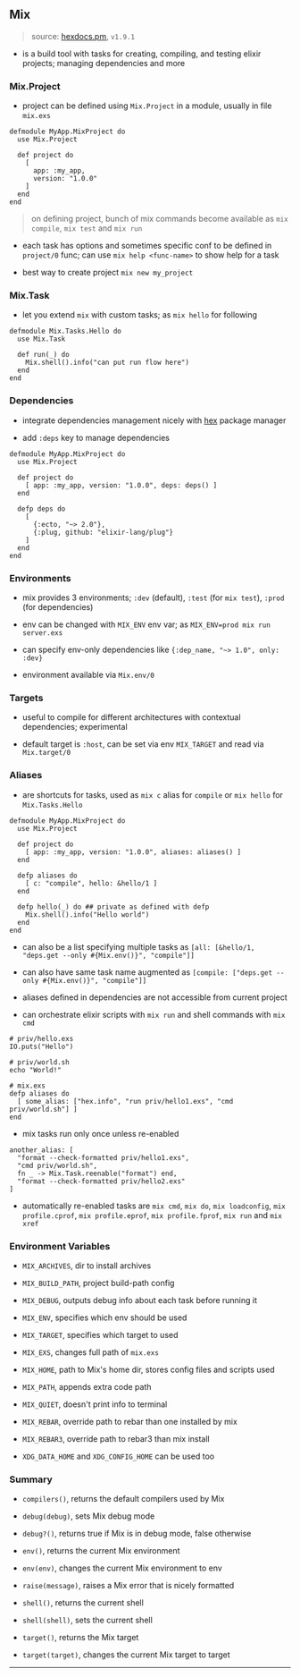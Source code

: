
## Mix

> source: [hexdocs.pm](https://hexdocs.pm/mix/Mix.html), `v1.9.1`

* is a build tool with tasks for creating, compiling, and testing elixir projects; managing dependencies and more

### Mix.Project

* project can be defined using `Mix.Project` in a module, usually in file `mix.exs`

```
defmodule MyApp.MixProject do
  use Mix.Project

  def project do
    [
      app: :my_app,
      version: "1.0.0"
    ]
  end
end
```

> on defining project, bunch of mix commands become available as `mix compile`, `mix test` and `mix run`

* each task has options and sometimes specific conf to be defined in `project/0` func; can use `mix help <func-name>` to show help for a task

* best way to create project `mix new my_project`


### Mix.Task

* let you extend `mix` with custom tasks; as `mix hello` for following

```
defmodule Mix.Tasks.Hello do
  use Mix.Task

  def run(_) do
    Mix.shell().info("can put run flow here")
  end
end
```


### Dependencies

* integrate dependencies management nicely with [hex](https://hex.pm/) package manager

* add `:deps` key to manage dependencies

```
defmodule MyApp.MixProject do
  use Mix.Project

  def project do
    [ app: :my_app, version: "1.0.0", deps: deps() ]
  end

  defp deps do
    [
      {:ecto, "~> 2.0"},
      {:plug, github: "elixir-lang/plug"}
    ]
  end
end
```


### Environments

* mix provides 3 environments; `:dev` (default), `:test` (for `mix test`), `:prod` (for dependencies)

* env can be changed with `MIX_ENV` env var; as `MIX_ENV=prod mix run server.exs`

* can specify env-only dependencies like `{:dep_name, "~> 1.0", only: :dev}`

* environment available via `Mix.env/0`


### Targets

* useful to compile for different architectures with contextual dependencies; experimental

* default target is `:host`, can be set via env `MIX_TARGET` and read via `Mix.target/0`


### Aliases

* are shortcuts for tasks, used as `mix c` alias for `compile` or `mix hello` for `Mix.Tasks.Hello`

```
defmodule MyApp.MixProject do
  use Mix.Project

  def project do
    [ app: :my_app, version: "1.0.0", aliases: aliases() ]
  end

  defp aliases do
    [ c: "compile", hello: &hello/1 ]
  end

  defp hello(_) do ## private as defined with defp
    Mix.shell().info("Hello world")
  end
end
```

* can also be a list specifying multiple tasks as `[all: [&hello/1, "deps.get --only #{Mix.env()}", "compile"]]`

* can also have same task name augmented as `[compile: ["deps.get --only #{Mix.env()}", "compile"]]`

* aliases defined in dependencies are not accessible from current project

* can orchestrate elixir scripts with `mix run` and shell commands with `mix cmd`

```
# priv/hello.exs
IO.puts("Hello")

# priv/world.sh
echo "World!"

# mix.exs
defp aliases do
  [ some_alias: ["hex.info", "run priv/hello1.exs", "cmd priv/world.sh"] ]
end
```

* mix tasks run only once unless re-enabled

```
another_alias: [
  "format --check-formatted priv/hello1.exs",
  "cmd priv/world.sh",
  fn _ -> Mix.Task.reenable("format") end,
  "format --check-formatted priv/hello2.exs"
]
```

* automatically re-enabled tasks are `mix cmd`, `mix do`, `mix loadconfig`, `mix profile.cprof`, `mix profile.eprof`, `mix profile.fprof`, `mix run` and `mix xref`


### Environment Variables

* `MIX_ARCHIVES`, dir to install archives

* `MIX_BUILD_PATH`, project build-path config

* `MIX_DEBUG`, outputs debug info about each task before running it

* `MIX_ENV`, specifies which env should be used

* `MIX_TARGET`, specifies which target to used

* `MIX_EXS`, changes full path of `mix.exs`

* `MIX_HOME`, path to Mix's home dir, stores config files and scripts used

* `MIX_PATH`, appends extra code path

* `MIX_QUIET`, doesn't print info to terminal

* `MIX_REBAR`, override path to rebar than one installed by mix

* `MIX_REBAR3`, override path to rebar3 than mix install

* `XDG_DATA_HOME` and `XDG_CONFIG_HOME` can be used too


### Summary

* `compilers()`, returns the default compilers used by Mix

* `debug(debug)`, sets Mix debug mode

* `debug?()`, returns true if Mix is in debug mode, false otherwise

* `env()`, returns the current Mix environment

* `env(env)`, changes the current Mix environment to env

* `raise(message)`, raises a Mix error that is nicely formatted

* `shell()`, returns the current shell

* `shell(shell)`, sets the current shell

* `target()`, returns the Mix target

* `target(target)`, changes the current Mix target to target


---
